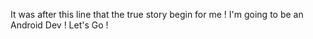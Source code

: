 It was after this line that the true story begin for me ! I'm going to be an Android Dev ! Let's Go !
